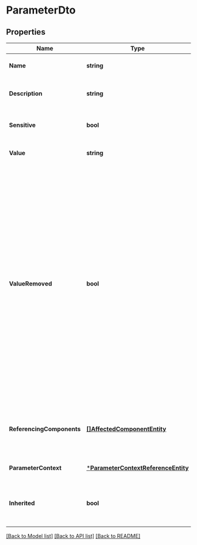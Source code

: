 # ParameterDto

## Properties
Name | Type | Description | Notes
------------ | ------------- | ------------- | -------------
**Name** | **string** | The name of the Parameter | [optional] [default to null]
**Description** | **string** | The description of the Parameter | [optional] [default to null]
**Sensitive** | **bool** | Whether or not the Parameter is sensitive | [optional] [default to null]
**Value** | **string** | The value of the Parameter | [optional] [default to null]
**ValueRemoved** | **bool** | Whether or not the value of the Parameter was removed. When a request is made to change a parameter, the value may be null. The absence of the value may be used either to indicate that the value is not to be changed, or that the value is to be set to null (i.e., removed). This denotes which of the two scenarios is being encountered. | [optional] [default to null]
**ReferencingComponents** | [**[]AffectedComponentEntity**](AffectedComponentEntity.md) | The set of all components in the flow that are referencing this Parameter | [optional] [default to null]
**ParameterContext** | [***ParameterContextReferenceEntity**](ParameterContextReferenceEntity.md) |  | [optional] [default to null]
**Inherited** | **bool** | Whether or not the Parameter is inherited from another context | [optional] [default to null]

[[Back to Model list]](../README.md#documentation-for-models) [[Back to API list]](../README.md#documentation-for-api-endpoints) [[Back to README]](../README.md)

